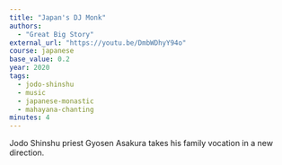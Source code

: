 ```yaml
---
title: "Japan's DJ Monk"
authors:
  - "Great Big Story"
external_url: "https://youtu.be/DmbWDhyY94o"
course: japanese
base_value: 0.2
year: 2020
tags:
  - jodo-shinshu
  - music
  - japanese-monastic
  - mahayana-chanting
minutes: 4
---
```


Jodo Shinshu priest Gyosen Asakura takes his family vocation in a new direction.

